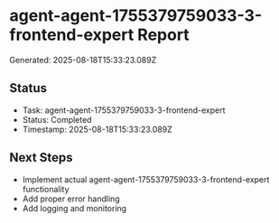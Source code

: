 # agent-agent-1755379759033-3-frontend-expert Report

Generated: 2025-08-18T15:33:23.089Z

## Status
- Task: agent-agent-1755379759033-3-frontend-expert
- Status: Completed
- Timestamp: 2025-08-18T15:33:23.089Z

## Next Steps
- Implement actual agent-agent-1755379759033-3-frontend-expert functionality
- Add proper error handling
- Add logging and monitoring
